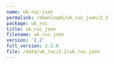 ```yaml
---
name: uk-ruc-json
permalink: /downloads/uk_ruc_json/2_2
package: uk_ruc
title: uk_ruc_json
filename: uk_ruc.json
version: '2.2'
full_version: 2.2.0
file: /data/uk_ruc/2.2/uk_ruc.json
---
```

